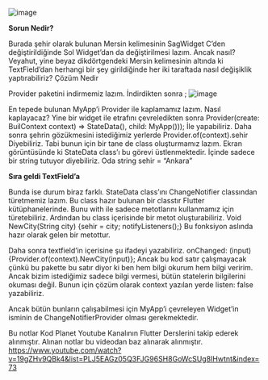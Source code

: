 ![image](https://user-images.githubusercontent.com/56068905/122087857-dea23080-ce0d-11eb-98e9-4b6cc3591865.png)

**Sorun Nedir?**

Burada şehir olarak bulunan Mersin kelimesinin SagWidget C’den değiştirildiğinde Sol Widget’dan da değiştirilmesi lazım. Ancak nasıl?
Veyahut, yine beyaz dikdörtgendeki Mersin kelimesinin altında ki TextField’dan herhangi bir şey girildiğinde her iki taraftada nasıl değişiklik yaptırabiliriz?
Çözüm Nedir

Provider paketini indirmemiz lazım. İndirdikten sonra ;
![image](https://user-images.githubusercontent.com/56068905/122087820-d649f580-ce0d-11eb-8121-1ebcab35a908.png)


En tepede bulunan MyApp’i Provider ile kaplamamız lazım. Nasıl kaplayacaz? Yine bir widget ile etrafını çevreledikten sonra Provider<StateData>(create: BuilContext context) => StateData(), child: MyApp()));
İle yapabiliriz. Daha sonra şehrin gözükmesini istediğimiz yerlerde Provider.of<StateData>(context).sehir
Diyebiliriz. Tabi bunun için bir tane de class oluşturmamız lazım. Ekran görüntüsünde ki StateData class’ı bu görevi üstlenmektedir. İçinde sadece bir string tutuyor diyebiliriz. Oda string sehir = “Ankara”

**Sıra geldi TextField’a**
  
Bunda ise durum biraz farklı. StateData class’ını ChangeNotifier classından türetmemiz lazım. Bu class hazır bulunan bir classtır Flutter kütüphanelerinde. Bunu with ile sadece metotlarını kullanmamız için türetebiliriz.
Ardından bu class içerisinde bir metot oluşturabiliriz.
Void NewCity(String city) {sehir = city; notifyListeners();}
Bu fonksiyon aslında hazır olarak gelen bir metottur.

Daha sonra textfield’in içerisine şu ifadeyi yazabiliriz.
onChanged: (input) {Provider.of<StateData>(context).NewCity(input)};
Ancak bu kod satır çalışmayacak çünkü bu pakette bu satır diyor ki ben hem bilgi okurum hem bilgi veririm. Ancak bizim istediğimiz sadece bilgi vermesi, bütün statelerin bilgilerini okuması değil. Bunun için çözüm olarak context yazılan yerde listen: false yazabiliriz.

Ancak bütün bunların çalışabilmesi için MyApp’i çevreleyen Widget’in isminin de ChangeNotifierProvider olması gerekmektedir.

Bu notlar Kod Planet Youtube Kanalının Flutter Derslerini takip ederek alınmıştır. Alınan notlar bu videodan baz alınarak alınmıştır. https://www.youtube.com/watch?v=19gZHv9QBk4&list=PLJ5EAGz05Q3FJG96SH8GoWcSUg8IHwtnt&index=73
